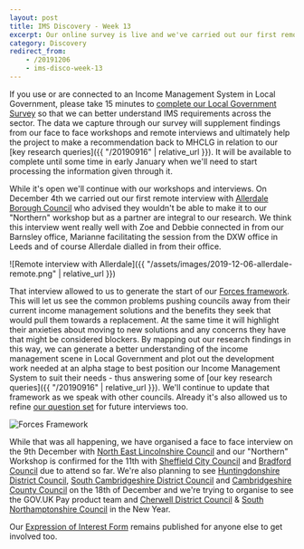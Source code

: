 ```yaml
---
layout: post
title: IMS Discovery - Week 13
excerpt: Our online survey is live and we've carried out our first remote interview.
category: Discovery
redirect_from:
    - /20191206
    - ims-disco-week-13
---
```

If you use or are connected to an Income Management System in Local Government, please take 15 minutes to [complete our Local Government Survey](https://www.surveymonkey.co.uk/r/BMBCIMS12) so that we can better understand IMS requirements across the sector. The data we capture through our survey will supplement findings from our face to face workshops and remote interviews and ultimately help the project to make a recommendation back to MHCLG in relation to our [key research queries]({{ "/20190916" | relative_url }}). It will be available to complete until some time in early January when we'll need to start processing the information given through it.

While it's open we'll continue with our workshops and interviews. On December 4th we carried out our first remote interview with [Allerdale Borough Council](https://www.allerdale.gov.uk/) who advised they wouldn't be able to make it to our "Northern" workshop but as a partner are integral to our research. We think this interview went really well with Zoe and Debbie connected in from our Barnsley office, Marianne facilitating the session from the DXW office in Leeds and of course Allerdale dialled in from their office.

![Remote interview with Allerdale]({{ "/assets/images/2019-12-06-allerdale-remote.png" | relative_url }})

That interview allowed to us to generate the start of our [Forces framework](https://dxw.slack.com/files/UF8061ZPU/FRCK08E5N/screenshot_2019-12-06_at_08.24.50.png). This will let us see the common problems pushing councils away from their current income management solutions and the benefits they seek that would pull them towards a replacement. At the same time it will highlight their anxieties about moving to new solutions and any concerns they have that might be considered blockers. By mapping out our research findings in this way, we can generate a better understanding of the income management scene in Local Government and plot out the development work needed at an alpha stage to best position our Income Management System to suit their needs - thus answering some of [our key research queries]({{ "/20190916" | relative_url }}). We'll continue to update that framework as we speak with other councils. Already it's also allowed us to refine [our question set](https://docs.google.com/presentation/d/1mfT7w4uWCvMI09Hr3dM529mT8gwrx4076l9ftU5qtrM) for future interviews too.

![Forces Framework](https://www.strategyzer.com/hubfs/Imported_Blog_Media/Forces_Diagram_Version_Strategyzer-3.jpeg)

While that was all happening, we have organised a face to face interview on the 9th December with [North East Lincolnshire Council](https://www.nelincs.gov.uk/) and our "Northern" Workshop is confirmed for the 11th with [Sheffield City Council](https://www.sheffield.gov.uk/) and [Bradford Council](https://www.bradford.gov.uk/) due to attend so far. We're also planning to see [Huntingdonshire District Council](https://www.huntingdonshire.gov.uk/), [South Cambridgeshire District Council](https://www.scambs.gov.uk/) and [Cambridgeshire County Council](https://www.cambridgeshire.gov.uk/) on the 18th of December and we're trying to organise to see the GOV.UK Pay product team and [Cherwell District Council](https://www.cherwell.gov.uk/) & [South Northamptonshire Council](https://www.southnorthants.gov.uk/) in the New Year.

Our [Expression of Interest Form](https://forms.gle/Zx6cuVodTosFEH2x6) remains published for anyone else to get involved too.